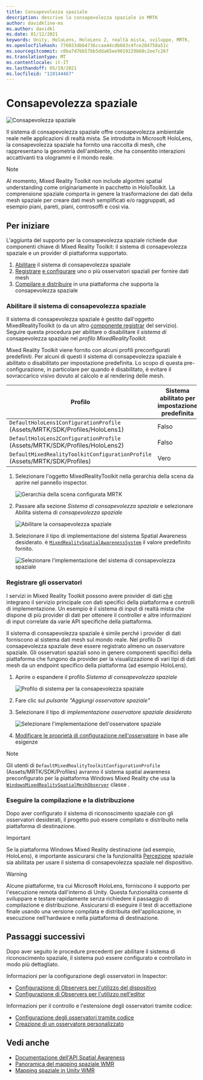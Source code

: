 ```yaml
---
title: Consapevolezza spaziale
description: descrive la consapevolezza spaziale in MRTK
author: davidkline-ms
ms.author: davidkl
ms.date: 01/12/2021
keywords: Unity, HoloLens, HoloLens 2, realtà mista, sviluppo, MRTK,
ms.openlocfilehash: 776033dbb4736ccaa44cdb683c4fce284758a51c
ms.sourcegitcommit: c0ba7d7bb57bb5dda65ee9019229b68c2ee7c267
ms.translationtype: MT
ms.contentlocale: it-IT
ms.lasthandoff: 05/19/2021
ms.locfileid: "110144467"
---
```

# <a name="spatial-awareness"></a>Consapevolezza spaziale

![Consapevolezza spaziale](../images/spatial-awareness/MRTK_SpatialAwareness_Main.png)

Il sistema di consapevolezza spaziale offre consapevolezza ambientale reale nelle applicazioni di realtà mista. Se introdotta in Microsoft HoloLens, la consapevolezza spaziale ha fornito una raccolta di mesh, che rappresentano la geometria dell'ambiente, che ha consentito interazioni accattivanti tra ologrammi e il mondo reale.

> [!NOTE]
> Al momento, Mixed Reality Toolkit non include algoritmi spatial understanding come originariamente in pacchetto in HoloToolkit. La comprensione spaziale comporta in genere la trasformazione dei dati della mesh spaziale per creare dati mesh semplificati e/o raggruppati, ad esempio piani, pareti, piani, controsoffi e così via.

## <a name="getting-started"></a>Per iniziare

L'aggiunta del supporto per la consapevolezza spaziale richiede due componenti chiave di Mixed Reality Toolkit: il sistema di consapevolezza spaziale e un provider di piattaforma supportato.

1. [Abilitare](#enable-the-spatial-awareness-system) il sistema di consapevolezza spaziale
2. [Registrare](#register-observers) [e configurare](configuring-spatial-awareness-mesh-observer.md) uno o più osservatori spaziali per fornire dati mesh
3. [Compilare e distribuire](#build-and-deploy) in una piattaforma che supporta la consapevolezza spaziale

### <a name="enable-the-spatial-awareness-system"></a>Abilitare il sistema di consapevolezza spaziale

Il sistema di consapevolezza spaziale è gestito dall'oggetto MixedRealityToolkit (o da un altro [componente registrar](xref:Microsoft.MixedReality.Toolkit.IMixedRealityServiceRegistrar) del servizio). Seguire questa procedura per abilitare o disabilitare il *sistema di* consapevolezza spaziale nel *profilo MixedRealityToolkit.*

Mixed Reality Toolkit viene fornito con alcuni profili preconfigurati predefiniti. Per alcuni di questi il sistema di consapevolezza spaziale è abilitato o disabilitato per impostazione predefinita. Lo scopo di questa pre-configurazione, in particolare per quando è disabilitato, è evitare il sovraccarico visivo dovuto al calcolo e al rendering delle mesh.

| Profilo | Sistema abilitato per impostazione predefinita |
| --- | --- |
| `DefaultHoloLens1ConfigurationProfile` (Assets/MRTK/SDK/Profiles/HoloLens1) | Falso |
| `DefaultHoloLens2ConfigurationProfile` (Assets/MRTK/SDK/Profiles/HoloLens2) | Falso |
| `DefaultMixedRealityToolkitConfigurationProfile` (Assets/MRTK/SDK/Profiles) | Vero |

1. Selezionare l'oggetto MixedRealityToolkit nella gerarchia della scena da aprire nel pannello inspector.

    ![Gerarchia della scena configurata MRTK](../images/MRTK_ConfiguredHierarchy.png)

1. Passare alla sezione *Sistema di consapevolezza spaziale* e selezionare Abilita sistema di *consapevolezza spaziale*

    ![Abilitare la consapevolezza spaziale](../images/spatial-awareness/MRTKConfig_SpatialAwareness.png)

1. Selezionare il tipo di implementazione del sistema Spatial Awareness desiderato. è [`MixedRealitySpatialAwarenessSystem`](xref:Microsoft.MixedReality.Toolkit.SpatialAwareness.MixedRealitySpatialAwarenessSystem) il valore predefinito fornito.

    ![Selezionare l'implementazione del sistema di consapevolezza spaziale](../images/spatial-awareness/SpatialAwarenessSelectSystemType.png)

### <a name="register-observers"></a>Registrare gli osservatori

I servizi in Mixed Reality Toolkit possono avere provider di dati [che](../../architecture/systems-extensions-providers.md) integrano il servizio principale con dati specifici della piattaforma e controlli di implementazione. Un esempio è il sistema di [](../input/input-providers.md) input di realtà mista che dispone di più provider di dati per ottenere il controller e altre informazioni di input correlate da varie API specifiche della piattaforma.

Il sistema di consapevolezza spaziale è simile perché i provider di dati forniscono al sistema dati mesh sul mondo reale. Nel profilo Di consapevolezza spaziale deve essere registrato almeno un osservatore spaziale. Gli osservatori spaziali sono in genere componenti specifici della piattaforma che fungono da provider per la visualizzazione di vari tipi di dati mesh da un endpoint specifico della piattaforma (ad esempio HoloLens).

1. Aprire o espandere il profilo *Sistema di consapevolezza spaziale*

    ![Profilo di sistema per la consapevolezza spaziale](../images/spatial-awareness/SpatialAwarenessProfile.png)

1. Fare clic sul *pulsante "Aggiungi osservatore spaziale"*
1. Selezionare il tipo di *implementazione osservatore spaziale desiderato*

    ![Selezionare l'implementazione dell'osservatore spaziale](../images/spatial-awareness/SpatialAwarenessSelectObserver.png)

1. [Modificare le proprietà di configurazione nell'osservatore](configuring-spatial-awareness-mesh-observer.md) in base alle esigenze

> [!NOTE]
> Gli utenti di `DefaultMixedRealityToolkitConfigurationProfile` (Assets/MRTK/SDK/Profiles) avranno il sistema spatial awareness preconfigurato per la piattaforma Windows Mixed Reality che usa la [`WindowsMixedRealitySpatialMeshObserver`](xref:Microsoft.MixedReality.Toolkit.WindowsMixedReality.SpatialAwareness.WindowsMixedRealitySpatialMeshObserver) classe .

### <a name="build-and-deploy"></a>Eseguire la compilazione e la distribuzione

Dopo aver configurato il sistema di riconoscimento spaziale con gli osservatori desiderati, il progetto può essere compilato e distribuito nella piattaforma di destinazione.

> [!IMPORTANT]
> Se la piattaforma Windows Mixed Reality destinazione (ad esempio, HoloLens), è importante assicurarsi che la funzionalità [Percezione](/windows/mixed-reality/spatial-mapping-in-unity) spaziale sia abilitata per usare il sistema di consapevolezza spaziale nel dispositivo.

> [!WARNING]
> Alcune piattaforme, tra cui Microsoft HoloLens, forniscono il supporto per l'esecuzione remota dall'interno di Unity. Questa funzionalità consente di sviluppare e testare rapidamente senza richiedere il passaggio di compilazione e distribuzione. Assicurarsi di eseguire il test di accettazione finale usando una versione compilata e distribuita dell'applicazione, in esecuzione nell'hardware e nella piattaforma di destinazione.

## <a name="next-steps"></a>Passaggi successivi

Dopo aver seguito le procedure precedenti per abilitare il sistema di riconoscimento spaziale, il sistema può essere configurato e controllato in modo più dettagliato.

Informazioni per la configurazione degli osservatori in Inspector:

- [Configurazione di Observers per l'utilizzo del dispositivo](configuring-spatial-awareness-mesh-observer.md)
- [Configurazione di Observers per l'utilizzo nell'editor](spatial-object-mesh-observer.md)

Informazioni per il controllo e l'estensione degli osservatori tramite codice:

- [Configurazione degli osservatori tramite codice](usage-guide.md)
- [Creazione di un osservatore personalizzato](create-data-provider.md)

## <a name="see-also"></a>Vedi anche

- [Documentazione dell'API Spatial Awareness](xref:Microsoft.MixedReality.Toolkit.SpatialAwareness)
- [Panoramica del mapping spaziale WMR](/windows/mixed-reality/spatial-mapping)
- [Mapping spaziale in Unity WMR](/windows/mixed-reality/spatial-mapping-in-unity)